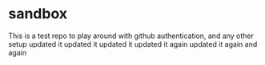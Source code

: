 # sandbox

This is a test repo to play around with github authentication, and any other setup
updated it
updated it
updated it
updated it again
updated it again
and again
